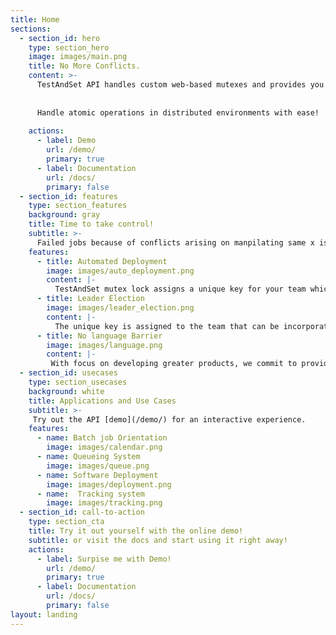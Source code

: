 ```yaml
---
title: Home
sections:
  - section_id: hero
    type: section_hero
    image: images/main.png
    title: No More Conflicts.
    content: >-
      TestAndSet API handles custom web-based mutexes and provides you with an automated solution that can be integrated right into your scripts no matter what language you use for development. 
      
      
      Handle atomic operations in distributed environments with ease!
     
    actions:
      - label: Demo
        url: /demo/
        primary: true
      - label: Documentation
        url: /docs/
        primary: false
  - section_id: features
    type: section_features
    background: gray
    title: Time to take control!
    subtitle: >-
      Failed jobs because of conflicts arising on manpilating same x is a nightmare for software engineers. With TestandSet, you can take control!
    features:
      - title: Automated Deployment
        image: images/auto_deployment.png
        content: |-
          TestAndSet mutex lock assigns a unique key for your team which is publicly known by all team members working with the mutex protected scripts. This unique key provides you the flexibility to run your scripts without the hassles of conflicts or data overloading. It is that simple. 
      - title: Leader Election
        image: images/leader_election.png
        content: |-
          The unique key is assigned to the team that can be incorporated in the scripts. The mutex processes the scripts in a round-robin fashion with each script given the same priority and fixed hold time as a leader. 
      - title: No language Barrier
        image: images/language.png
        content: |-
         With focus on developing greater products, we commit to provide a hassle-free deployment process . The API integrates seamlessly in your deployment process without any dependency on the scripting language. 
  - section_id: usecases
    type: section_usecases
    background: white
    title: Applications and Use Cases
    subtitle: >-
     Try out the API [demo](/demo/) for an interactive experience.
    features:
      - name: Batch job Orientation
        image: images/calendar.png
      - name: Queueing System
        image: images/queue.png
      - name: Software Deployment
        image: images/deployment.png
      - name:  Tracking system
        image: images/tracking.png
  - section_id: call-to-action
    type: section_cta
    title: Try it out yourself with the online demo!
    subtitle: or visit the docs and start using it right away!
    actions:
      - label: Surpise me with Demo!
        url: /demo/
        primary: true
      - label: Documentation 
        url: /docs/
        primary: false
layout: landing
---
```



